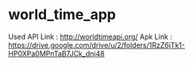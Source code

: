 # world_time_app
Used API Link : http://worldtimeapi.org/
Apk Link : https://drive.google.com/drive/u/2/folders/1RzZ6jTk1-HP0XPa0MPnTaB7JCk_dnj48

